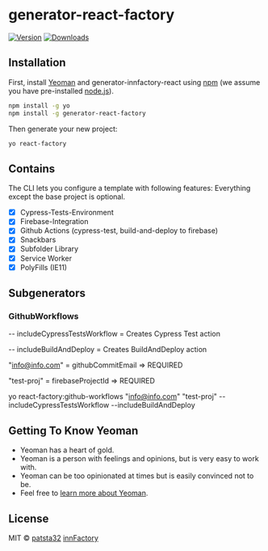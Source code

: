 # generator-react-factory

[![Version](https://img.shields.io/npm/v/generator-react-factory.svg)](https://www.npmjs.com/package/generator-react-factory)
[![Downloads](https://img.shields.io/npm/dt/generator-react-factory.svg)](https://www.npmjs.com/package/generator-react-factory)

## Installation

First, install [Yeoman](http://yeoman.io) and generator-innfactory-react using [npm](https://www.npmjs.com/) (we assume you have pre-installed [node.js](https://nodejs.org/)).

```bash
npm install -g yo
npm install -g generator-react-factory
```

Then generate your new project:

```bash
yo react-factory
```

## Contains

The CLI lets you configure a template with following features:
Everything except the base project is optional.

- [x] Cypress-Tests-Environment
- [x] Firebase-Integration
- [x] Github Actions (cypress-test, build-and-deploy to firebase)
- [x] Snackbars
- [x] Subfolder Library
- [x] Service Worker
- [x] PolyFills (IE11)

## Subgenerators

### GithubWorkflows

-- includeCypressTestsWorkflow = Creates Cypress Test action

-- includeBuildAndDeploy = Creates BuildAndDeploy action

"info@info.com" = githubCommitEmail => REQUIRED

"test-proj" = firebaseProjectId => REQUIRED

yo react-factory:github-workflows "info@info.com" "test-proj" --includeCypressTestsWorkflow --includeBuildAndDeploy

## Getting To Know Yeoman

- Yeoman has a heart of gold.
- Yeoman is a person with feelings and opinions, but is very easy to work with.
- Yeoman can be too opinionated at times but is easily convinced not to be.
- Feel free to [learn more about Yeoman](http://yeoman.io/).

## License

MIT © [patsta32](https://github.com/patsta32) [innFactory](https://github.com/innFactory)
